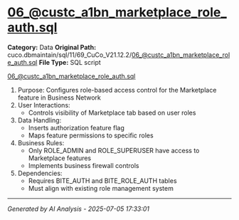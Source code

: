 # 06_@custc_a1bn_marketplace_role_auth.sql

**Category:** Data
**Original Path:** cuco.dbmaintain/sql/11/69_CuCo_V21.12.2/06_@custc_a1bn_marketplace_role_auth.sql
**File Type:** SQL script

06_@custc_a1bn_marketplace_role_auth.sql
1. Purpose: Configures role-based access control for the Marketplace feature in Business Network
2. User Interactions:
   - Controls visibility of Marketplace tab based on user roles
3. Data Handling:
   - Inserts authorization feature flag
   - Maps feature permissions to specific roles
4. Business Rules:
   - Only ROLE_ADMIN and ROLE_SUPERUSER have access to Marketplace features
   - Implements business firewall controls
5. Dependencies:
   - Requires BITE_AUTH and BITE_ROLE_AUTH tables
   - Must align with existing role management system

---
*Generated by AI Analysis - 2025-07-05 17:33:01*
